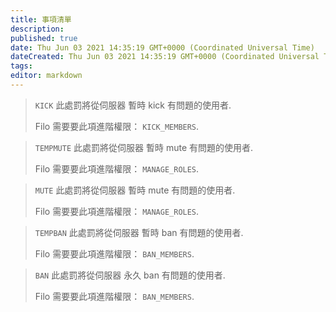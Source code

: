 ```yaml
---
title: 事項清單
description:
published: true
date: Thu Jun 03 2021 14:35:19 GMT+0000 (Coordinated Universal Time)
dateCreated: Thu Jun 03 2021 14:35:19 GMT+0000 (Coordinated Universal Time)
tags:
editor: markdown
---
```


> `KICK`
> 此處罰將從伺服器 暫時 kick 有問題的使用者.
>
> Filo 需要要此項進階權限： ``KICK_MEMBERS``.

> `TEMPMUTE`
> 此處罰將從伺服器 暫時 mute 有問題的使用者.
>
> Filo 需要要此項進階權限： ``MANAGE_ROLES``.

> `MUTE`
> 此處罰將從伺服器 暫時 mute 有問題的使用者.
>
> Filo 需要要此項進階權限： ``MANAGE_ROLES``.

> `TEMPBAN`
> 此處罰將從伺服器 暫時 ban 有問題的使用者.
>
> Filo 需要要此項進階權限： ``BAN_MEMBERS``.

> `BAN`
> 此處罰將從伺服器 永久 ban 有問題的使用者.
>
> Filo 需要要此項進階權限： ``BAN_MEMBERS``.
